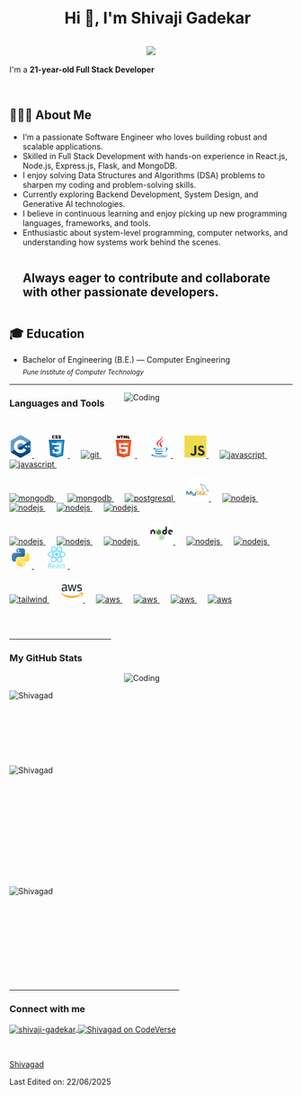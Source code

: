 
<div id="user-content-toc">
  <ul align="center">
    <summary><h1 style="display: inline-block">Hi 👋, I'm Shivaji Gadekar</h1></summary>
  </ul>
</div>

<p align="center">
  <img src="https://user-images.githubusercontent.com/73097560/115834477-dbab4500-a447-11eb-908a-139a6edaec5c.gif" />
</p>

I'm a **21-year-old Full Stack Developer**  

<br>

## 🙋🏻‍♂️ About Me

 - I’m a passionate Software Engineer who loves building robust and scalable applications.  
 - Skilled in Full Stack Development with hands-on experience in React.js, Node.js, Express.js, Flask, and MongoDB. 
 - I enjoy solving Data Structures and Algorithms (DSA) problems to sharpen my coding and problem-solving skills.  
 - Currently exploring Backend Development, System Design, and Generative AI technologies.  
 - I believe in continuous learning and enjoy picking up new programming languages, frameworks, and tools.  
 - Enthusiastic about system-level programming, computer networks, and understanding how systems work behind the scenes.  

<div id="user-content-toc">
  <ul>
    <summary><h2 style="display: inline-block">Always eager to contribute and collaborate with other passionate developers.</h2></summary>
  </ul>
</div>


## 🎓 Education

- Bachelor of Engineering (B.E.) — Computer Engineering  
  <sub><i>Pune Institute of Computer Technology</i></sub>

---

<img align="right" alt="Coding" width="300" src="https://i.pinimg.com/originals/81/17/8b/81178b47a8598f0c81c4799f2cdd4057.gif">


<h3 align="left">Languages and Tools</h3>
<br>
<p>


  <a href="https://www.w3schools.com/cpp/" target="_blank" rel="noreferrer">
    <img src="https://raw.githubusercontent.com/devicons/devicon/master/icons/cplusplus/cplusplus-original.svg" width="40" height="40" alt="cplusplus"/>
  </a>&nbsp;&nbsp;&nbsp;&nbsp;

  <a href="https://www.w3schools.com/css/" target="_blank" rel="noreferrer">
    <img src="https://raw.githubusercontent.com/devicons/devicon/master/icons/css3/css3-original-wordmark.svg" width="40" height="40" alt="css3"/>
  </a>&nbsp;&nbsp;&nbsp;&nbsp;

  <a href="https://git-scm.com/" target="_blank" rel="noreferrer">
    <img src="https://www.vectorlogo.zone/logos/git-scm/git-scm-icon.svg" width="40" height="40" alt="git"/>
  </a>&nbsp;&nbsp;&nbsp;&nbsp;

  <a href="https://www.w3.org/html/" target="_blank" rel="noreferrer">
    <img src="https://raw.githubusercontent.com/devicons/devicon/master/icons/html5/html5-original-wordmark.svg" width="40" height="40" alt="html5"/>
  </a>&nbsp;&nbsp;&nbsp;&nbsp;


  <a href="https://www.java.com" target="_blank" rel="noreferrer">
    <img src="https://raw.githubusercontent.com/devicons/devicon/master/icons/java/java-original.svg" width="40" height="40" alt="java"/>
  </a>&nbsp;&nbsp;&nbsp;&nbsp;

  <a href="https://developer.mozilla.org/en-US/docs/Web/JavaScript" target="_blank" rel="noreferrer">
    <img src="https://raw.githubusercontent.com/devicons/devicon/master/icons/javascript/javascript-original.svg" width="40" height="40" alt="javascript"/>
  </a>&nbsp;&nbsp;&nbsp;&nbsp;

   <a href="https://flask.palletsprojects.com/en/stable/" target="_blank" rel="noreferrer">
    <img src="https://raw.githubusercontent.com/marwin1991/profile-technology-icons/refs/heads/main/icons/flask.png" width="40" height="40" alt="javascript"/>
  </a>&nbsp;&nbsp;&nbsp;&nbsp;

   <a href="https://hadoop.apache.org/" target="_blank" rel="noreferrer">
    <img src="https://raw.githubusercontent.com/marwin1991/profile-technology-icons/refs/heads/main/icons/hadoop.png" width="40" height="40" alt="javascript"/>
  </a>&nbsp;&nbsp;&nbsp;&nbsp;
  <br><br>

  <a href="https://www.qt.io/" target="_blank" rel="noreferrer">
    <img src="https://raw.githubusercontent.com/marwin1991/profile-technology-icons/refs/heads/main/icons/mongodb.png" width="40" height="40" alt="mongodb"/>
  </a>&nbsp;&nbsp;&nbsp;&nbsp;

   <a href="https://www.mongodb.com/" target="_blank" rel="noreferrer">
    <img src="https://raw.githubusercontent.com/marwin1991/profile-technology-icons/refs/heads/main/icons/qt.png" width="40" height="40" alt="mongodb"/>
  </a>&nbsp;&nbsp;&nbsp;&nbsp;

    

  <a href="https://www.postgresql.org/" target="_blank" rel="noreferrer">
    <img src="https://raw.githubusercontent.com/marwin1991/profile-technology-icons/refs/heads/main/icons/postgresql.png" width="40" height="40" alt="postgresql"/>
  </a>&nbsp;&nbsp;&nbsp;&nbsp;

  <a href="https://www.mysql.com/" target="_blank" rel="noreferrer">
    <img src="https://raw.githubusercontent.com/devicons/devicon/master/icons/mysql/mysql-original-wordmark.svg" width="40" height="40" alt="mysql"/>
  </a>&nbsp;&nbsp;&nbsp;&nbsp;
	

  <a href="https://code.visualstudio.com/" target="_blank" rel="noreferrer">
    <img src="https://raw.githubusercontent.com/marwin1991/profile-technology-icons/refs/heads/main/icons/visual_studio_code.png" width="40" height="40" alt="nodejs"/>
  </a>&nbsp;&nbsp;&nbsp;&nbsp;
  <a href="https://www.eclipse.org/" target="_blank" rel="noreferrer">
    <img src="https://raw.githubusercontent.com/marwin1991/profile-technology-icons/refs/heads/main/icons/eclipse.png" width="40" height="40" alt="nodejs"/>
  </a>&nbsp;&nbsp;&nbsp;&nbsp;
  <a href="https://www.jetbrains.com/pycharm/" target="_blank" rel="noreferrer">
    <img src="https://raw.githubusercontent.com/marwin1991/profile-technology-icons/refs/heads/main/icons/pycharm.png" width="40" height="40" alt="nodejs"/>
  </a>&nbsp;&nbsp;&nbsp;&nbsp;
   <a href="https://graphql.org/" target="_blank" rel="noreferrer">
    <img src="https://raw.githubusercontent.com/marwin1991/profile-technology-icons/refs/heads/main/icons/graphql.png" width="40" height="40" alt="nodejs"/>
  </a>&nbsp;&nbsp;&nbsp;&nbsp;
  <br><br>
   <a href="https://www.jetbrains.com/idea/" target="_blank" rel="noreferrer">
    <img src="https://raw.githubusercontent.com/marwin1991/profile-technology-icons/refs/heads/main/icons/intellij.png" width="40" height="40" alt="nodejs"/>
  </a>&nbsp;&nbsp;&nbsp;&nbsp;
<a href="https://www.geeksforgeeks.org/rest-api-introduction/" target="_blank" rel="noreferrer">
    <img src="https://raw.githubusercontent.com/marwin1991/profile-technology-icons/refs/heads/main/icons/rest.png" width="40" height="40" alt="nodejs"/>
  </a>&nbsp;&nbsp;&nbsp;&nbsp;

  	
 
   <a href="https://github.com/" target="_blank" rel="noreferrer">
    <img src="https://raw.githubusercontent.com/marwin1991/profile-technology-icons/refs/heads/main/icons/github.png" width="40" height="40" alt="nodejs"/>
  </a>&nbsp;&nbsp;&nbsp;&nbsp;
 
  <a href="https://nodejs.org" target="_blank" rel="noreferrer">
    <img src="https://raw.githubusercontent.com/devicons/devicon/master/icons/nodejs/nodejs-original-wordmark.svg" width="40" height="40" alt="nodejs"/>
  </a>&nbsp;&nbsp;&nbsp;&nbsp;
 
  
  <a href="https://expressjs.com/" target="_blank" rel="noreferrer">
    <img src="https://raw.githubusercontent.com/marwin1991/profile-technology-icons/refs/heads/main/icons/express.png" width="40" height="40" alt="nodejs"/>
  </a>&nbsp;&nbsp;&nbsp;&nbsp;

   <a href="https://vite.dev/guide/" target="_blank" rel="noreferrer">
    <img src="https://raw.githubusercontent.com/marwin1991/profile-technology-icons/refs/heads/main/icons/vite.png" width="40" height="40" alt="nodejs"/>
  </a>&nbsp;&nbsp;&nbsp;&nbsp;
  
  
  <a href="https://www.python.org" target="_blank" rel="noreferrer">
    <img src="https://raw.githubusercontent.com/devicons/devicon/master/icons/python/python-original.svg" width="40" height="40" alt="python"/>
  </a>&nbsp;&nbsp;&nbsp;&nbsp;

  <a href="https://reactjs.org/" target="_blank" rel="noreferrer">
    <img src="https://raw.githubusercontent.com/devicons/devicon/master/icons/react/react-original-wordmark.svg" width="40" height="40" alt="react"/>
  </a>&nbsp;&nbsp;&nbsp;&nbsp;
  <br><br>

  <a href="https://tailwindcss.com/" target="_blank" rel="noreferrer">
    <img src="https://www.vectorlogo.zone/logos/tailwindcss/tailwindcss-icon.svg" width="40" height="40" alt="tailwind"/>
  </a>&nbsp;&nbsp;&nbsp;&nbsp;

  <a href="https://aws.amazon.com/" target="_blank" rel="noreferrer">
    <img src="https://raw.githubusercontent.com/devicons/devicon/master/icons/amazonwebservices/amazonwebservices-original-wordmark.svg" width="40" height="40" alt="aws"/>
  </a>&nbsp;&nbsp;&nbsp;&nbsp;

   <a href="https://www.typescriptlang.org/" target="_blank" rel="noreferrer">
    <img src="https://raw.githubusercontent.com/marwin1991/profile-technology-icons/refs/heads/main/icons/typescript.png" width="40" height="40" alt="aws"/>
  </a>&nbsp;&nbsp;&nbsp;&nbsp;
   <a href="https://www.canva.com/" target="_blank" rel="noreferrer">
    <img src="https://raw.githubusercontent.com/marwin1991/profile-technology-icons/refs/heads/main/icons/canva.png" width="40" height="40" alt="aws"/>
  </a>&nbsp;&nbsp;&nbsp;&nbsp;
   <a href="https://jupyter.org/" target="_blank" rel="noreferrer">
    <img src="https://raw.githubusercontent.com/marwin1991/profile-technology-icons/refs/heads/main/icons/jupyter_notebook.png" width="40" height="40" alt="aws"/>
  </a>&nbsp;&nbsp;&nbsp;&nbsp;
  <a href="https://www.postman.com/" target="_blank" rel="noreferrer">
    <img src="https://raw.githubusercontent.com/marwin1991/profile-technology-icons/refs/heads/main/icons/postman.png" width="40" height="40" alt="aws"/>
  </a>

</p>


<br>
<br>
<hr width="36%" >

<h3>My GitHub Stats</h3>
<img align="right" alt="Coding" width="300" src="https://cdn.dribbble.com/users/1277312/screenshots/14733298/media/39b1045e593737587dd60e42c8422d1f.gif">

<br>

<p>
  <img align="left" src="https://github-readme-stats.vercel.app/api/top-langs?username=Shivagad&show_icons=true&theme=dark&locale=en&layout=compact" alt="Shivagad" />
</p>

<br><br><br><br><br><br><br>

<p>
  &nbsp;<img align="left" src="https://github-readme-stats.vercel.app/api?username=Shivagad&show_icons=true&theme=dark&locale=en" alt="Shivagad" />
</p>

<br><br><br><br><br><br><br><br><br><br>

<p>
  <img align="left" src="https://github-readme-streak-stats.herokuapp.com/?user=Shivagad&theme=dark" alt="Shivagad" />
</p>

<br><br><br><br><br><br><br><br><br><br>

<hr width="60%" >

<h3 align="left">Connect with me</h3>

<p align="left">
  <a href="https://www.linkedin.com/in/shivaji-gadekar/" target="blank">
    <img align="center" src="https://raw.githubusercontent.com/rahuldkjain/github-profile-readme-generator/master/src/images/icons/Social/linked-in-alt.svg" alt="shivaji-gadekar" height="30" width="40" />
  </a>
  <a href="https://codeverse-platform.vercel.app/user/shiva" target="blank">
    <img align="center" src="https://images.icon-icons.com/185/PNG/512/Terminal_22714.png" alt="Shivagad on CodeVerse" height="40" width="40" />
  </a>
</p>

<br>

[Shivagad](https://github.com/Shivagad)

Last Edited on: 22/06/2025
